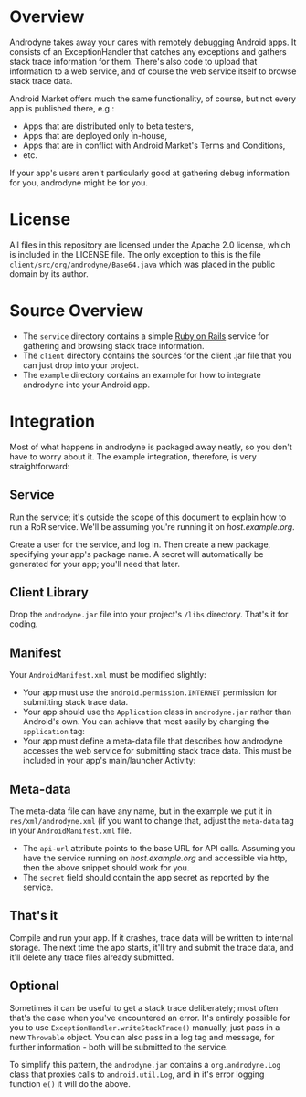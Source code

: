 # Overview #

Androdyne takes away your cares with remotely debugging Android apps. It
consists of an ExceptionHandler that catches any exceptions and gathers stack
trace information for them. There's also code to upload that information to a
web service, and of course the web service itself to browse stack trace data.

Android Market offers much the same functionality, of course, but not every app
is published there, e.g.:
  - Apps that are distributed only to beta testers,
  - Apps that are deployed only in-house,
  - Apps that are in conflict with Android Market's Terms and Conditions,
  - etc.

If your app's users aren't particularly good at gathering debug information for
you, androdyne might be for you.

# License #

All files in this repository are licensed under the Apache 2.0 license, which
is included in the LICENSE file. The only exception to this is the file
`client/src/org/androdyne/Base64.java` which was placed in the public domain by
its author.

# Source Overview #

- The `service` directory contains a simple [Ruby on Rails](http://www.rubyonrails.org)
  service for gathering and browsing stack trace information.
- The `client` directory contains the sources for the client .jar file that you
  can just drop into your project.
- The `example` directory contains an example for how to integrate androdyne into
  your Android app.

# Integration #

Most of what happens in androdyne is packaged away neatly, so you don't have to
worry about it. The example integration, therefore, is very straightforward:

## Service ##

Run the service; it's outside the scope of this document to explain how to run
a RoR service. We'll be assuming you're running it on _host.example.org_.

Create a user for the service, and log in. Then create a new package, specifying
your app's package name. A secret will automatically be generated for your app;
you'll need that later.

## Client Library ##

Drop the `androdyne.jar` file into your project's `/libs` directory. That's it
for coding.

## Manifest ##

Your `AndroidManifest.xml` must be modified slightly:

- Your app must use the `android.permission.INTERNET` permission for submitting
  stack trace data.
- Your app should use the `Application` class in `androdyne.jar` rather than
  Android's own. You can achieve that most easily by changing the `application`
  tag:
    <application android:label="@string/app_name"
                 android:name="org.androdyne.Application"
        >
- Your app must define a meta-data file that describes how androdyne accesses
  the web service for submitting stack trace data. This must be included in
  your app's main/launcher Activity:
    <meta-data android:name="org.androdyne.exception-handler"
               android:resource="@xml/androdyne"
        />

## Meta-data ##

The meta-data file can have any name, but in the example we put it in
`res/xml/androdyne.xml` (if you want to change that, adjust the `meta-data`
tag in your `AndroidManifest.xml` file.

  <?xml version="1.0" encoding="utf-8"?>
  <androdyne
       xmlns:androdyne="http://www.androdyne.org/schema/1.0"
       androdyne:api-url="http://host.example.org/api"
       androdyne:secret="S3kr1t"
    />

- The `api-url` attribute points to the base URL for API calls. Assuming you
  have the service running on _host.example.org_ and accessible via http, then
  the above snippet should work for you.
- The `secret` field should contain the app secret as reported by the service.

## That's it ##

Compile and run your app. If it crashes, trace data will be written to internal
storage. The next time the app starts, it'll try and submit the trace data, and
it'll delete any trace files already submitted.

## Optional ##

Sometimes it can be useful to get a stack trace deliberately; most often that's
the case when you've encountered an error. It's entirely possible for you to
use `ExceptionHandler.writeStackTrace()` manually, just pass in a new
`Throwable` object. You can also pass in a log tag and message, for further
information - both will be submitted to the service.

To simplify this pattern, the `androdyne.jar` contains a `org.androdyne.Log`
class that proxies calls to `android.util.Log`, and in it's error logging
function `e()` it will do the above.
